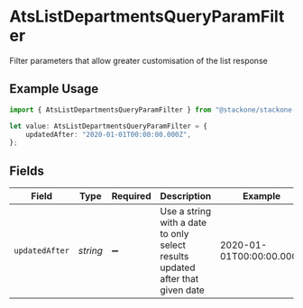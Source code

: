 # AtsListDepartmentsQueryParamFilter

Filter parameters that allow greater customisation of the list response

## Example Usage

```typescript
import { AtsListDepartmentsQueryParamFilter } from "@stackone/stackone-client-ts/sdk/models/operations";

let value: AtsListDepartmentsQueryParamFilter = {
    updatedAfter: "2020-01-01T00:00:00.000Z",
};
```

## Fields

| Field                                                                         | Type                                                                          | Required                                                                      | Description                                                                   | Example                                                                       |
| ----------------------------------------------------------------------------- | ----------------------------------------------------------------------------- | ----------------------------------------------------------------------------- | ----------------------------------------------------------------------------- | ----------------------------------------------------------------------------- |
| `updatedAfter`                                                                | *string*                                                                      | :heavy_minus_sign:                                                            | Use a string with a date to only select results updated after that given date | 2020-01-01T00:00:00.000Z                                                      |